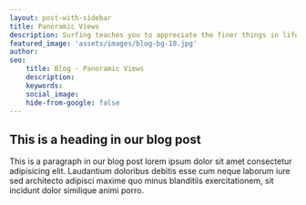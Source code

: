 ```yaml
---
layout: post-with-sidebar
title: Panoramic Views
description: Surfing teaches you to appreciate the finer things in life, to be present, live in the moment and just breath.
featured_image: 'assets/images/blog-bg-10.jpg'
author:
seo:
    title: Blog - Panoramic Views
    description: 
    keywords: 
    social_image: 
    hide-from-google: false
---
```


## This is a heading in our blog post 

This  is a paragraph in our blog post lorem ipsum dolor sit amet consectetur adipisicing elit. Laudantium doloribus debitis esse cum neque laborum iure sed architecto adipisci maxime quo minus blanditiis exercitationem, sit incidunt dolor similique animi porro.